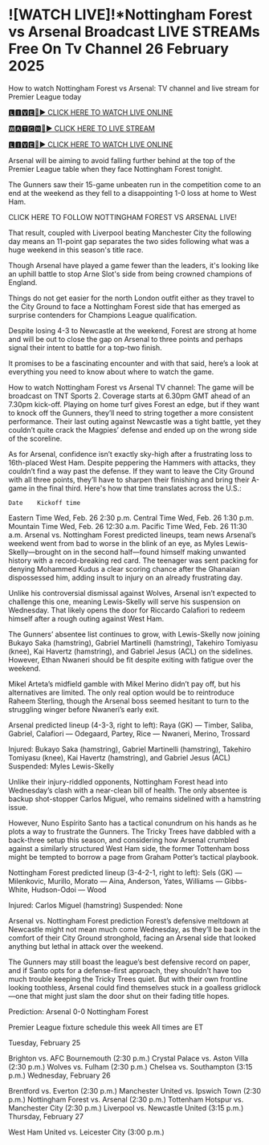 # ![WATCH LIVE]!*Nottingham Forest vs Arsenal Broadcast LIVE STREAMs Free On Tv Channel 26 February 2025
How to watch Nottingham Forest vs Arsenal: TV channel and live stream for Premier League today

[🅻🅸🆅🅴🔴▶️ CLICK HERE TO WATCH LIVE ONLINE](https://get-premir-leag-full-here.blogspot.com/)

[🆆🅰🆃🅲🅷🔴▶️ CLICK HERE TO LIVE STREAM](https://get-premir-leag-full-here.blogspot.com/)

[🅻🅸🆅🅴🔴▶️ CLICK HERE TO WATCH LIVE ONLINE](https://get-premir-leag-full-here.blogspot.com/)

Arsenal will be aiming to avoid falling further behind at the top of the Premier League table when they face Nottingham Forest tonight.

The Gunners saw their 15-game unbeaten run in the competition come to an end at the weekend as they fell to a disappointing 1-0 loss at home to West Ham.

CLICK HERE TO FOLLOW NOTTINGHAM FOREST VS ARSENAL LIVE!

That result, coupled with Liverpool beating Manchester City the following day means an 11-point gap separates the two sides following what was a huge weekend in this season's title race.

Though Arsenal have played a game fewer than the leaders, it's looking like an uphill battle to stop Arne Slot's side from being crowned champions of England.

Things do not get easier for the north London outfit either as they travel to the City Ground to face a Nottingham Forest side that has emerged as surprise contenders for Champions League qualification.

Despite losing 4-3 to Newcastle at the weekend, Forest are strong at home and will be out to close the gap on Arsenal to three points and perhaps signal their intent to battle for a top-two finish.

It promises to be a fascinating encounter and with that said, here’s a look at everything you need to know about where to watch the game.

How to watch Nottingham Forest vs Arsenal
TV channel: The game will be broadcast on TNT Sports 2. Coverage starts at 6.30pm GMT ahead of an 7.30pm kick-off.
Playing on home turf gives Forest an edge, but if they want to knock off the Gunners, they’ll need to string together a more consistent performance. Their last outing against Newcastle was a tight battle, yet they couldn’t quite crack the Magpies’ defense and ended up on the wrong side of the scoreline.

As for Arsenal, confidence isn’t exactly sky-high after a frustrating loss to 16th-placed West Ham. Despite peppering the Hammers with attacks, they couldn’t find a way past the defense. If they want to leave the City Ground with all three points, they’ll have to sharpen their finishing and bring their A-game in the final third.
Here's how that time translates across the U.S.:

 	Date	Kickoff time
Eastern Time	Wed, Feb. 26	2:30 p.m.
Central Time	Wed, Feb. 26	1:30 p.m.
Mountain Time	Wed, Feb. 26	12:30 a.m.
Pacific Time	Wed, Feb. 26	11:30 a.m.
Arsenal vs. Nottingham Forest predicted lineups, team news
Arsenal’s weekend went from bad to worse in the blink of an eye, as Myles Lewis-Skelly—brought on in the second half—found himself making unwanted history with a record-breaking red card. The teenager was sent packing for denying Mohammed Kudus a clear scoring chance after the Ghanaian dispossessed him, adding insult to injury on an already frustrating day.

Unlike his controversial dismissal against Wolves, Arsenal isn’t expected to challenge this one, meaning Lewis-Skelly will serve his suspension on Wednesday. That likely opens the door for Riccardo Calafiori to redeem himself after a rough outing against West Ham.

The Gunners’ absentee list continues to grow, with Lewis-Skelly now joining Bukayo Saka (hamstring), Gabriel Martinelli (hamstring), Takehiro Tomiyasu (knee), Kai Havertz (hamstring), and Gabriel Jesus (ACL) on the sidelines. However, Ethan Nwaneri should be fit despite exiting with fatigue over the weekend.

Mikel Arteta’s midfield gamble with Mikel Merino didn’t pay off, but his alternatives are limited. The only real option would be to reintroduce Raheem Sterling, though the Arsenal boss seemed hesitant to turn to the struggling winger before Nwaneri’s early exit.

Arsenal predicted lineup (4-3-3, right to left): Raya (GK) — Timber, Saliba, Gabriel, Calafiori — Odegaard, Partey, Rice — Nwaneri, Merino, Trossard

Injured: Bukayo Saka (hamstring), Gabriel Martinelli (hamstring), Takehiro Tomiyasu (knee), Kai Havertz (hamstring), and Gabriel Jesus (ACL)
Suspended: Myles Lewis-Skelly

Unlike their injury-riddled opponents, Nottingham Forest head into Wednesday’s clash with a near-clean bill of health. The only absentee is backup shot-stopper Carlos Miguel, who remains sidelined with a hamstring issue.

However, Nuno Espírito Santo has a tactical conundrum on his hands as he plots a way to frustrate the Gunners. The Tricky Trees have dabbled with a back-three setup this season, and considering how Arsenal crumbled against a similarly structured West Ham side, the former Tottenham boss might be tempted to borrow a page from Graham Potter’s tactical playbook.

Nottingham Forest predicted lineup (3-4-2-1, right to left): Sels (GK) — Milenkovic, Murillo, Morato — Aina, Anderson, Yates, Williams — Gibbs-White, Hudson-Odoi — Wood

Injured: Carlos Miguel (hamstring)
Suspended: None

Arsenal vs. Nottingham Forest prediction
Forest’s defensive meltdown at Newcastle might not mean much come Wednesday, as they’ll be back in the comfort of their City Ground stronghold, facing an Arsenal side that looked anything but lethal in attack over the weekend.

The Gunners may still boast the league’s best defensive record on paper, and if Santo opts for a defense-first approach, they shouldn’t have too much trouble keeping the Tricky Trees quiet. But with their own frontline looking toothless, Arsenal could find themselves stuck in a goalless gridlock—one that might just slam the door shut on their fading title hopes.

Prediction: Arsenal 0-0 Nottingham Forest

Premier League fixture schedule this week
All times are ET

Tuesday, February 25

Brighton vs. AFC Bournemouth (2:30 p.m.)
Crystal Palace vs. Aston Villa (2:30 p.m.)
Wolves vs. Fulham (2:30 p.m.)
Chelsea vs. Southampton (3:15 p.m.)
Wednesday, February 26

Brentford vs. Everton (2:30 p.m.)
Manchester United vs. Ipswich Town (2:30 p.m.)
Nottingham Forest vs. Arsenal (2:30 p.m.)
Tottenham Hotspur vs. Manchester City (2:30 p.m.)
Liverpool vs. Newcastle United (3:15 p.m.)
Thursday, February 27

West Ham United vs. Leicester City (3:00 p.m.)
